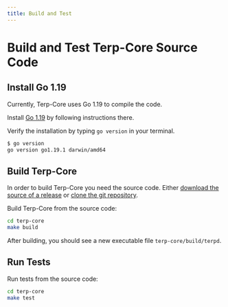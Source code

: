 ```yaml
---
title: Build and Test
---
```


# Build and Test Terp-Core Source Code


## Install Go 1.19

Currently, Terp-Core uses Go 1.19 to compile the code.

Install [Go 1.19](https://go.dev/doc/install) by following instructions there.

Verify the installation by typing `go version` in your terminal.

```sh
$ go version
go version go1.19.1 darwin/amd64
```

## Build Terp-Core

In order to build Terp-Core you need the source code. Either [download the source of a release](https://github.com/terpnetwork/terp-core/releases) or [clone the git repository](https://github.com/terpnetwork/terp-core).

Build Terp-Core from the source code:

```sh
cd terp-core
make build
```

After building, you should see a new executable file `terp-core/build/terpd`.

## Run Tests

Run tests from the source code:

```sh
cd terp-core
make test
```
